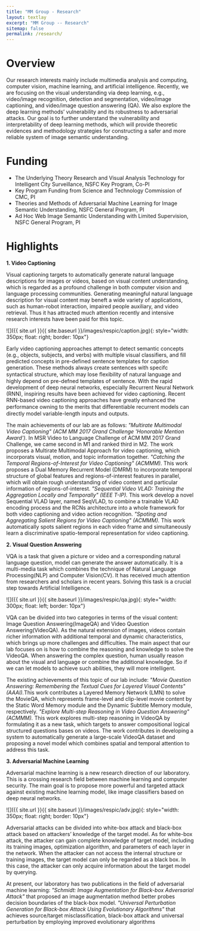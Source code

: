 ```yaml
---
title: "MM Group - Research"
layout: textlay
excerpt: "MM Group -- Research"
sitemap: false
permalink: /research/
---
```


# Overview

Our research interests mainly include multimedia analysis and computing, computer vision, machine learning, and artificial intelligence. Recently, we are focusing on the visual understanding via deep learning, e.g., video/image recognition, detection and segmentation, video/image captioning, and video/image question answering (QA). We also explore the deep learning methods’ vulnerability and its robustness to adversarial attacks. Our goal is to further understand the vulnerability and interpretability of deep learning methods, which will provide theoretic evidences and methodology strategies for constructing a safer and more reliable system of image semantic understanding.

# Funding

- The Underlying Theory Research and Visual Analysis Technology for Intelligent City Surveillance, NSFC Key Program, Co-PI
- Key Program Funding from Science and Technology Commission of CMC, PI
- Theories and Methods of Adversarial Machine Learning for Image Semantic Understanding, NSFC General Program, PI
- Ad Hoc Web Image Semantic Understanding with Limited Supervision, NSFC General Program, PI

# Highlights

<b> 1. Video Captioning </b>

Visual captioning targets to automatically generate natural language descriptions for images or videos, based on visual content understanding, which is regarded as a profound challenge in both computer vision and language processing communities. Generating meaningful natural language description for visual content may beneft a wide variety of applications, such as human-robot interaction, impaired people auxiliary, and video retrieval. Thus it has attracted much attention recently and intensive research interests have been paid for this topic.

![]({{ site.url }}{{ site.baseurl }}/images/respic/caption.jpg){: style="width: 350px; float: right; border: 10px"}

Early video captioning approaches attempt to detect semantic concepts (e.g., objects, subjects, and verbs) with multiple visual classifiers, and fill predicted concepts in pre-defined sentence templates for caption generation. These methods always create sentences with specifc syntactical structure, which may lose ﬂexibility of natural language and highly depend on pre-defned templates of sentence. With the rapid development of deep neural networks, especially Recurrent Neural Network (RNN), inspiring results have been achieved for video captioning. Recent RNN-based video captioning approaches have greatly enhanced the performance owning to the merits that diﬀerentiable recurrent models can directly model variable-length inputs and outputs. 

The main achievements of our lab are as follows: <i>"Multirate Multimodal Video Captioning" (ACM MM 2017 Grand Challenge 'Honorable Mention Award').</i> In MSR Video to Language Challenge of ACM MM 2017 Grand Challenge, we came second in M1 and ranked third in M2. The work proposes a Multirate Multimodal Approach for
video captioning, which incorporats visual, motion, and topic information together. <i>"Catching the Temporal Regions-of-Interest for Video Captioning" (ACMMM).</i> This work proposes a Dual Memory Recurrent Model (DMRM) to incorporate temporal structure of global features and regions-of-interest features in parallel, which will obtain rough understanding of video content and particular information of regions-of-interest. <i>"Sequential Video VLAD: Training the Aggregation Locally and Temporally" (IEEE T-IP).</i> This work develop a novel Sequential VLAD layer, named SeqVLAD, to combine a trainable VLAD encoding process and the RCNs architecture into a whole framework for both video captioning and video action recognition. <i>"Spoting and Aggregating Salient Regions for Video Captioning" (ACMMM).</i> This work automatically spots salient regions in each video frame and simultaneously learn a discriminative spatio-temporal representation for video captioning.

<b> 2. Visual Question Answering </b>

VQA is a task that given a picture or video and a corresponding natural language question, model can generate the answer automatically. It is a multi-media task which combines the technique of Natural Language Processing(NLP) and Computer Vision(CV). It has received much attention from researchers and scholars in recent years. Solving this task is a crucial step towards Artificial Intelligence.

![]({{ site.url }}{{ site.baseurl }}/images/respic/qa.jpg){: style="width: 300px; float: left; border: 10px"}

VQA can be divided into two categories in terms of the visual content: Image Question Answering(ImageQA) and Video Question Answering(VideoQA). As the natural extension of images, videos contain richer information with additional temporal and dynamic characteristics, which brings up more challenges and difficulties. The main aspect that our lab focuses on is how to combine the reasoning and knowledge to solve the VideoQA. When answering the complex question, human usually reason about the visual and language or combine the additional knowledge. So if we can let models to achieve such abilities, they will more intelligent.

The existing achievements of this topic of our lab include:
<i>"Movie Question Answering: Remembering the Textual Cues for Layered Visual Contents" (AAAI).</i>This work contributes a Layered Memory Network (LMN) to solve the MovieQA, which represents frame-level and clip-level movie content by the Static Word Memory module and the Dynamic Subtitle Memory module, respectively.
<i>"Explore Multi-step Reasoning in Video Question Answering" (ACMMM). </i>This work explores multi-step reasoning in VideoQA by formulating it as a new task, which targets to answer compositional logical structured questions bases on videos. The work contributes in developing a system to automatically generate a large-scale VideoQA dataset and proposing a novel model which combines spatial and temporal attention to address this task. 

<b> 3. Adversarial Machine Learning </b>

Adversarial machine learning is a new research direction of our laboratory. This is a crossing research field between machine learning and computer security. The main goal is to propose more powerful and targeted attack against existing machine learning model, like image classifiers based on deep neural networks.

![]({{ site.url }}{{ site.baseurl }}/images/respic/adv.jpg){: style="width: 350px; float: right; border: 10px"}

Adversarial attacks can be divided into white-box attack and black-box attack based on attackers’ knowledge of the target model. As for white-box attack, the attacker can gain complete knowledge of target model, including its training images, optimization algorithm, and parameters of each layer in the network. When the attacker can not access the internal structure or training images, the target model can only be regarded as a black box. In this case, the attacker can only acquire information about the target model by querying.

At present, our laboratory has two publications in the field of adversarial machine learning:<i> "Schmidt: Image Augmentation for Black-box Adversarial Attack"</i> that proposed an image augmentation method better probes decision boundaries of the black-box model. <i>"Universal Perturbation Generation for Black-box Attack Using Evolutionary Algorithms"</i> that achieves source/target misclassification, black-box attack and universal perturbation by employing improved evolutionary algorithms
